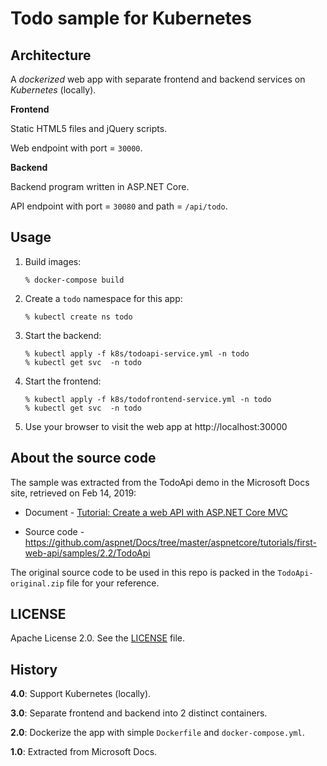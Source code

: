 # Todo sample for Kubernetes

## Architecture

A *dockerized* web app with separate frontend and backend services on *Kubernetes* (locally).

**Frontend**

Static HTML5 files and jQuery scripts.

Web endpoint with port = `30000`.

**Backend**

Backend program written in ASP.NET Core.

API endpoint with port = `30080` and path = `/api/todo`.


## Usage

1. Build images:

   ```
   % docker-compose build
   ```

2. Create a `todo` namespace for this app:

   ```
   % kubectl create ns todo
   ```

3. Start the backend:

   ```
   % kubectl apply -f k8s/todoapi-service.yml -n todo
   % kubectl get svc  -n todo
   ```

4. Start the frontend:

   ```
   % kubectl apply -f k8s/todofrontend-service.yml -n todo
   % kubectl get svc  -n todo
   ```

5. Use your browser to visit the web app at http://localhost:30000



## About the source code

The sample was extracted from the TodoApi demo in the Microsoft Docs site, retrieved on Feb 14, 2019:

 - Document - [Tutorial: Create a web API with ASP.NET Core MVC](https://docs.microsoft.com/zh-tw/aspnet/core/tutorials/first-web-api)

 - Source code - https://github.com/aspnet/Docs/tree/master/aspnetcore/tutorials/first-web-api/samples/2.2/TodoApi


The original source code to be used in this repo is packed in the `TodoApi-original.zip` file for your reference.


## LICENSE

Apache License 2.0.  See the [LICENSE](LICENSE) file.


## History

**4.0**: Support Kubernetes (locally).

**3.0**: Separate frontend and backend into 2 distinct containers.

**2.0**: Dockerize the app with simple `Dockerfile` and `docker-compose.yml`.

**1.0**: Extracted from Microsoft Docs.
